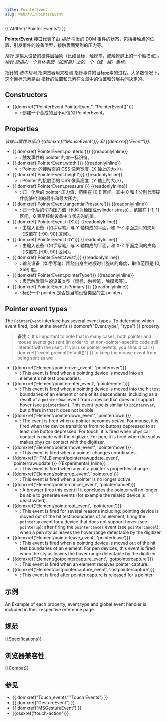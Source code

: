```yaml
---
title: PointerEvent
slug: Web/API/PointerEvent
---
```


{{ APIRef("Pointer Events") }}

**PointerEvent** 接口代表了由 _指针_ 引发的 DOM 事件的状态，包括接触点的位置，引发事件的设备类型，接触表面受到的压力等。

_指针_ 是输入设备的硬件层抽象（比如鼠标，触摸笔，或触摸屏上的一个触摸点）_。指针 能指向一个具体表面（如屏幕）上的一个（或一组）坐标。_

指针的 _击中检测_ 指浏览器用来检测 指针事件的目标元素的过程。大多数情况下，这个目标元素是由 指针的位置和元素在文章中的位置和分层共同决定的。

## Constructors

- {{domxref("PointerEvent.PointerEvent", "PointerEvent()")}}
  - : 创建一个合成的且不可信的 PointerEvent。

## Properties

_该接口属性继承自 {{domxref("MouseEvent")}} 和 {{domxref("Event")}}._

- {{ domxref('PointerEvent.pointerId')}} {{readonlyInline}}
  - : 触发事件的 pointer 的唯一标识符。
- {{ domxref('PointerEvent.width')}} {{readonlyInline}}
  - : Pointer 的接触面的 CSS 像素宽度（X 轴上的大小）。
- {{ domxref('PointerEvent.height')}} {{readonlyInline}}
  - : Pointer 的接触面的 CSS 像素高度（Y 轴上的大小）。
- {{ domxref('PointerEvent.pressure')}} {{readonlyInline}}
  - : 归一化后的 pointer 压力值，范围在 \[0,1] 区间。其中 0 和 1 分别代表硬件能够检测的最小和最大压力。
- {{ domxref('PointerEvent.tangentialPressure')}} {{readonlyInline}}
  - : 归一化后的切向压力值（也称为桶压或[cylinder stress](https://en.wikipedia.org/wiki/Cylinder_stress)），范围在 \[-1, 1] 区间，0 表示控制设备中立状态时的值。
- {{ domxref('PointerEvent.tiltX')}} {{readonlyInline}}
  - : 由输入设备（如手写笔）与 Y 轴构成的平面，和 Y-Z 平面之间的夹角（取值在 \[-90, 90] 区间）。
- {{ domxref('PointerEvent.tiltY')}} {{readonlyInline}}
  - : 由输入设备（如手写笔）与 X 轴构成的平面，和 X-Z 平面之间的夹角（取值在 \[-90, 90] 区间）。
- {{ domxref('PointerEvent.twist')}} {{readonlyInline}}
  - : 输入设备（如手写笔）围绕自身主轴顺时针旋转的角度，取值范围是 \[0, 359] 度。
- {{ domxref('PointerEvent.pointerType')}} {{readonlyInline}}
  - : 表示触发事件的设备类型（鼠标，触控笔，触摸板等）。
- {{ domxref('PointerEvent.isPrimary')}} {{readonlyInline}}
  - : 标识一个 pointer 是否是当前设备类型的主 pointer。

## Pointer event types

The `PointerEvent` interface has several event types. To determine which event fired, look at the event's {{ domxref("Event.type", "type") }} property.

> **备注：** It's important to note that in many cases, both pointer and mouse events get sent (in order to let non-pointer-specific code still interact with the user). If you use pointer events, you should call {{ domxref("event.preventDefault()") }} to keep the mouse event from being sent as well.

- {{domxref('Element/pointerover_event', 'pointerover')}}
  - : This event is fired when a pointing device is moved into an element's hit test boundaries.
- {{domxref('Element/pointerenter_event', 'pointerenter')}}
  - : This event is fired when a pointing device is moved into the hit test boundaries of an element or one of its descendants, including as a result of a `pointerdown` event from a device that does not support hover (see `pointerdown`). This event type is similar to `pointerover`, but differs in that it does not bubble.
- {{domxref('Element/pointerdown_event', 'pointerdown')}}
  - : The event is fired when a pointer becomes _active_. For mouse, it is fired when the device transitions from no buttons depressed to at least one button depressed. For touch, it is fired when physical contact is made with the digitizer. For pen, it is fired when the stylus makes physical contact with the digitizer.
- {{domxref('Element/pointermove_event', 'pointermove')}}
  - : This event is fired when a pointer changes coordinates.
- {{domxref('HTMLElement/pointerrawupdate_event', 'pointerrawupdate')}} {{Experimental_Inline}}
  - : This event is fired when any of a pointer's properties change.
- {{domxref('Element/pointerup_event', 'pointerup')}}
  - : This event is fired when a pointer is no longer _active_.
- {{domxref('Element/pointercancel_event', 'pointercancel')}}
  - : A browser fires this event if it concludes the pointer will no longer be able to generate events (for example the related device is deactivated).
- {{domxref('Element/pointerout_event', 'pointerout')}}
  - : This event is fired for several reasons including: pointing device is moved out of the hit test boundaries of an element; firing the `pointerup` event for a device that does not support hover (see `pointerup`); after firing the `pointercancel` event (see `pointercancel`); when a pen stylus leaves the hover range detectable by the digitizer.
- {{domxref('Element/pointerleave_event', 'pointerleave')}}
  - : This event is fired when a pointing device is moved out of the hit test boundaries of an element. For pen devices, this event is fired when the stylus leaves the hover range detectable by the digitizer.
- {{domxref('Element/gotpointercapture_event', 'gotpointercapture')}}
  - : This event is fired when an element receives pointer capture.
- {{domxref('Element/lostpointercapture_event', 'lostpointercapture')}}
  - : This event is fired after pointer capture is released for a pointer.

## 示例

An Example of each property, event type and global event handler is included in their respective reference page.

## 规范

{{Specifications}}

## 浏览器兼容性

{{Compat}}

## 参见

- {{ domxref("Touch_events","Touch Events") }}
- {{ domxref("GestureEvent") }}
- {{ domxref("MSGestureEvent") }}
- {{cssxref("touch-action")}}
